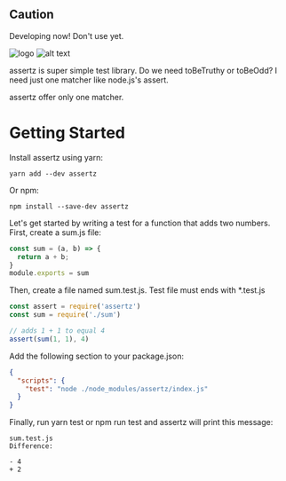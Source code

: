 ## Caution
Developing now!
Don't use yet.

![logo](https://user-images.githubusercontent.com/26253721/66712469-fa9f3480-edd7-11e9-9b6d-f3e9b2c4264b.png)
<img src="https://user-images.githubusercontent.com/26253721/66712469-fa9f3480-edd7-11e9-9b6d-f3e9b2c4264b.png" alt="alt text" width="whatever" height="whatever">



assertz is super simple test library.
Do we need toBeTruthy or toBeOdd?
I need just one matcher like node.js's assert.

assertz offer only one matcher.


# Getting Started
Install assertz using yarn:

```
yarn add --dev assertz
```
Or npm:

```
npm install --save-dev assertz
```

Let's get started by writing a test for a function that adds two numbers. First, create a sum.js file:

``` js
const sum = (a, b) => {
  return a + b;
}
module.exports = sum
```

Then, create a file named sum.test.js. Test file must ends with *.test.js

``` js
const assert = require('assertz')
const sum = require('./sum')

// adds 1 + 1 to equal 4
assert(sum(1, 1), 4)
```

Add the following section to your package.json:

```json
{
  "scripts": {
    "test": "node ./node_modules/assertz/index.js"
  }
}
```
Finally, run yarn test or npm run test and assertz will print this message:

```
sum.test.js
Difference:

- 4
+ 2
```